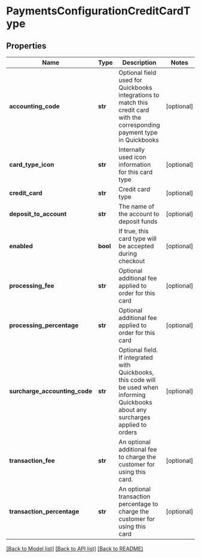 # PaymentsConfigurationCreditCardType

## Properties
Name | Type | Description | Notes
------------ | ------------- | ------------- | -------------
**accounting_code** | **str** | Optional field used for Quickbooks integrations to match this credit card with the corresponding payment type in Quickbooks | [optional] 
**card_type_icon** | **str** | Internally used icon information for this card type | [optional] 
**credit_card** | **str** | Credit card type | [optional] 
**deposit_to_account** | **str** | The name of the account to deposit funds | [optional] 
**enabled** | **bool** | If true, this card type will be accepted during checkout | [optional] 
**processing_fee** | **str** | Optional additional fee applied to order for this card | [optional] 
**processing_percentage** | **str** | Optional additional fee applied to order for this card | [optional] 
**surcharge_accounting_code** | **str** | Optional field. If integrated with Quickbooks, this code will be used when informing Quickbooks about any surcharges applied to orders | [optional] 
**transaction_fee** | **str** | An optional additional fee to charge the customer for using this card. | [optional] 
**transaction_percentage** | **str** | An optional transaction percentage to charge the customer for using this card | [optional] 

[[Back to Model list]](../README.md#documentation-for-models) [[Back to API list]](../README.md#documentation-for-api-endpoints) [[Back to README]](../README.md)


